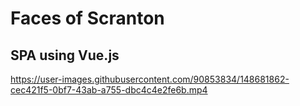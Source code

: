 # Faces of Scranton

## SPA using Vue.js

https://user-images.githubusercontent.com/90853834/148681862-cec421f5-0bf7-43ab-a755-dbc4c4e2fe6b.mp4


